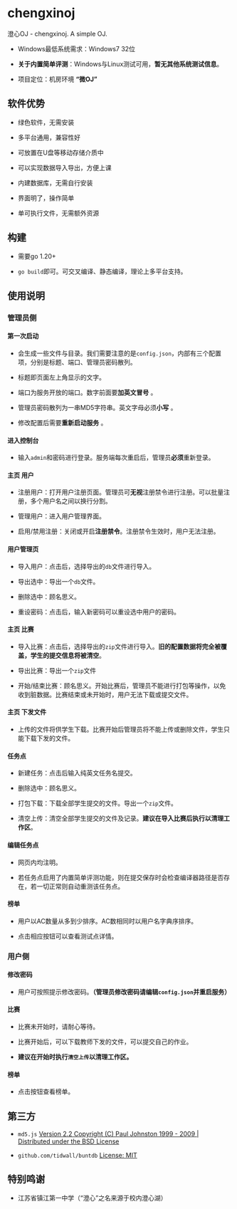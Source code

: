 # chengxinoj

澄心OJ - chengxinoj. A simple OJ.

+ Windows最低系统需求：Windows7 32位

+ **关于内置简单评测**：Windows与Linux测试可用，**暂无其他系统测试信息**。

+ 项目定位：机房环境 **“微OJ”**

## 软件优势

+ 绿色软件，无需安装

+ 多平台通用，兼容性好

+ 可放置在U盘等移动存储介质中

+ 可以实现数据导入导出，方便上课

+ 内建数据库，无需自行安装

+ 界面明了，操作简单

+ 单可执行文件，无需额外资源

## 构建

+ 需要go 1.20+

+ `go build`即可。可交叉编译、静态编译，理论上多平台支持。

## 使用说明

### 管理员侧

#### 第一次启动

+ 会生成一些文件与目录。我们需要注意的是`config.json`，内部有三个配置项，分别是标题、端口、管理员密码散列。

+ 标题即页面左上角显示的文字。

+ 端口为服务开放的端口。数字前面要**加英文冒号** 。

+ 管理员密码散列为一串MD5字符串。英文字母必须**小写** 。

+ 修改配置后需要**重新启动服务** 。

#### 进入控制台

+ 输入`admin`和密码进行登录。服务端每次重启后，管理员**必须**重新登录。

#### 主页 用户

+ 注册用户：打开用户注册页面。管理员可**无视**注册禁令进行注册。可以批量注册，多个用户名之间以换行分割。

+ 管理用户：进入用户管理界面。

+ 启用/禁用注册：关闭或开启**注册禁令**。注册禁令生效时，用户无法注册。

#### 用户管理页

+ 导入用户：点击后，选择导出的`db`文件进行导入。

+ 导出选中：导出一个`db`文件。

+ 删除选中：顾名思义。

+ 重设密码：点击后，输入新密码可以重设选中用户的密码。

#### 主页 比赛

+ 导入比赛：点击后，选择导出的`zip`文件进行导入。**旧的配置数据将完全被覆盖，学生的提交信息将被清空**。

+ 导出比赛：导出一个`zip`文件

+ 开始/结束比赛：顾名思义。开始比赛后，管理员不能进行打包等操作，以免收到脏数据。比赛结束或未开始时，用户无法下载或提交文件。

#### 主页 下发文件

+ 上传的文件将供学生下载。比赛开始后管理员将不能上传或删除文件，学生只能下载下发的文件。

#### 任务点

+ 新建任务：点击后输入纯英文任务名提交。

+ 删除选中：顾名思义。

+ 打包下载：下载全部学生提交的文件。导出一个`zip`文件。

+ 清空上传：清空全部学生提交的文件及记录。**建议在导入比赛后执行以清理工作区**。

#### 编辑任务点

+ 网页内均注明。

+ 若任务点启用了内置简单评测功能，则在提交保存时会检查编译器路径是否存在，若一切正常则自动重测该任务点。

#### 榜单

+ 用户以AC数量从多到少排序。AC数相同时以用户名字典序排序。

+ 点击相应按钮可以查看测试点详情。

### 用户侧

#### 修改密码

+ 用户可按照提示修改密码。**（管理员修改密码请编辑`config.json`并重启服务）**

#### 比赛

+ 比赛未开始时，请耐心等待。

+ 比赛开始后，可以下载教师下发的文件，可以提交自己的作业。

+ **建议在开始时执行`清空上传`以清理工作区。**

#### 榜单

+ 点击按钮查看榜单。

## 第三方

+ `md5.js` [Version 2.2 Copyright (C) Paul Johnston 1999 - 2009 | Distributed under the BSD License](http://pajhome.org.uk/crypt/md5)

+ `github.com/tidwall/buntdb` [License: MIT](https://github.com/tidwall/buntdb) 

## 特别鸣谢

+ 江苏省镇江第一中学（“澄心”之名来源于校内澄心湖）